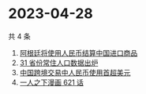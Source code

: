 # 2023-04-28

共 4 条

<!-- BEGIN ZHIHUSEARCH -->
<!-- 最后更新时间 Fri Apr 28 2023 10:29:54 GMT+0800 (China Standard Time) -->
1. [阿根廷将使用人民币结算中国进口商品](https://www.zhihu.com/search?q=阿根廷将使用人民币结算中国进口商品)
1. [31 省份常住人口数据出炉](https://www.zhihu.com/search?q=31%20省份常住人口数据出炉)
1. [中国跨境交易中人民币使用首超美元](https://www.zhihu.com/search?q=中国跨境交易中人民币使用首超美元)
1. [一人之下漫画 621 话](https://www.zhihu.com/search?q=一人之下漫画%20621%20话)
<!-- END ZHIHUSEARCH -->
